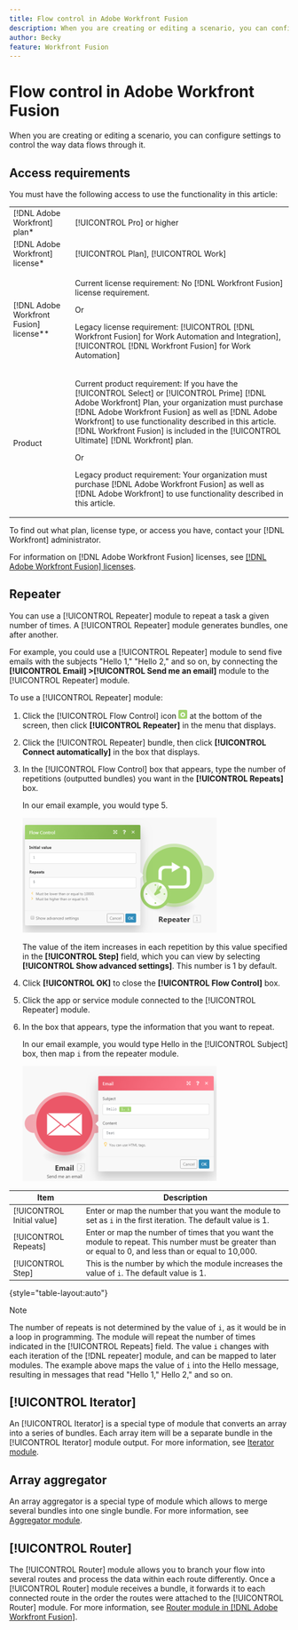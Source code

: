 ```yaml
---
title: Flow control in Adobe Workfront Fusion
description: When you are creating or editing a scenario, you can configure settings to control the way data flows through it.
author: Becky
feature: Workfront Fusion
---
```

# Flow control in Adobe Workfront Fusion

When you are creating or editing a scenario, you can configure settings to control the way data flows through it.

## Access requirements

You must have the following access to use the functionality in this article:

<table style="table-layout:auto"> 
 <col> 
 <col> 
 <tbody> 
  <tr> 
   <td role="rowheader">[!DNL Adobe Workfront] plan*</td>
  <td> <p>[!UICONTROL Pro] or higher</p> </td>
  </tr> 
  <tr data-mc-conditions=""> 
   <td role="rowheader">[!DNL Adobe Workfront] license*</td>
   <td> <p>[!UICONTROL Plan], [!UICONTROL Work]</p> </td> 
  </tr> 
  <tr> 
   <td role="rowheader">[!DNL Adobe Workfront Fusion] license**</td> 
   <td>
   <p>Current license requirement: No [!DNL Workfront Fusion] license requirement.</p>
   <p>Or</p>
   <p>Legacy license requirement: [!UICONTROL [!DNL Workfront Fusion] for Work Automation and Integration],  [!UICONTROL [!DNL Workfront Fusion] for Work Automation]</p>
   </td> 
  </tr> 
  <tr> 
   <td role="rowheader">Product</td> 
   <td>
   <p>Current product requirement: If you have the [!UICONTROL Select] or [!UICONTROL Prime] [!DNL Adobe Workfront] Plan, your organization must purchase [!DNL Adobe Workfront Fusion] as well as [!DNL Adobe Workfront] to use functionality described in this article. [!DNL Workfront Fusion] is included in the [!UICONTROL Ultimate] [!DNL Workfront] plan.</p>
   <p>Or</p>
   <p>Legacy product requirement: Your organization must purchase [!DNL Adobe Workfront Fusion] as well as [!DNL Adobe Workfront] to use functionality described in this article.</p>
   </td> 
  </tr> 
 </tbody> 
</table>

To find out what plan, license type, or access you have, contact your [!DNL Workfront] administrator.

For information on [!DNL Adobe Workfront Fusion] licenses, see [[!DNL Adobe Workfront Fusion] licenses](/help/workfront-fusion/set-up-and-manage-workfront-fusion/licensing-operations-overview/license-automation-vs-integration.md).

## Repeater

You can use a [!UICONTROL Repeater] module to repeat a task a given number of times. A [!UICONTROL Repeater] module generates bundles, one after another.

For example, you could use a [!UICONTROL Repeater] module to send five emails with the subjects "Hello 1," "Hello 2," and so on, by connecting the **[!UICONTROL Email] >[!UICONTROL Send me an email]** module to the [!UICONTROL Repeater] module.

To use a [!UICONTROL Repeater] module:

1. Click the [!UICONTROL Flow Control] icon ![](/help/workfront-fusion/references/apps-and-modules/assets/flow-control-icon.gif) at the bottom of the screen, then click **[!UICONTROL Repeater]** in the menu that displays.
1. Click the [!UICONTROL Repeater] bundle, then click **[!UICONTROL Connect automatically]** in the box that displays.
1. In the [!UICONTROL Flow Control] box that appears, type the number of repetitions (outputted bundles) you want in the **[!UICONTROL Repeats]** box.

   In our email example, you would type 5.

   ![](/help/workfront-fusion/references/apps-and-modules/assets/repeater-2-350x207.png)

   The value of the item increases in each repetition by this value specified in the **[!UICONTROL Step]** field, which you can view by selecting **[!UICONTROL Show advanced settings]**. This number is 1 by default.

1. Click **[!UICONTROL OK]** to close the **[!UICONTROL Flow Control]** box.

1. Click the app or service module connected to the [!UICONTROL Repeater] module.
1. In the box that appears, type the information that you want to repeat.

   In our email example, you would type Hello in the [!UICONTROL Subject] box, then map `i` from the repeater module.

   ![](/help/workfront-fusion/references/apps-and-modules/assets/repeater-3-350x207.png)

| Item | Description |
|---|---|
| [!UICONTROL Initial value] | Enter or map the number that you want the module to set as `i` in the first iteration. The default value is 1. |
| [!UICONTROL Repeats] | Enter or map the number of times that you want the module to repeat. This number must be greater than or equal to 0, and less than or equal to 10,000. |
| [!UICONTROL Step] | This is the number by which the module increases the value of `i`. The default value is 1. |

{style="table-layout:auto"}

>[!NOTE]
>
>The number of repeats is not determined by the value of `i`, as it would be in a loop in programming. The module will repeat the number of times indicated in the [!UICONTROL Repeats] field. The value `i` changes with each iteration of the [!DNL repeater] module, and can be mapped to later modules. The example above maps the value of `i` into the Hello message, resulting in messages that read "Hello 1," Hello 2," and so on.

## [!UICONTROL Iterator]

An [!UICONTROL Iterator] is a special type of module that converts an array into a series of bundles. Each array item will be a separate bundle in the [!UICONTROL Iterator] module output. For more information, see [Iterator module](/help/workfront-fusion/references/modules/iterator-module.md).

## Array aggregator

An array aggregator is a special type of module which allows to merge several bundles into one single bundle. For more information, see [Aggregator module](/help/workfront-fusion/references/modules/aggregator-module.md).

## [!UICONTROL Router]

The [!UICONTROL Router] module allows you to branch your flow into several routes and process the data within each route differently. Once a [!UICONTROL Router] module receives a bundle, it forwards it to each connected route in the order the routes were attached to the [!UICONTROL Router] module. For more information, see [Router module in [!DNL Adobe Workfront Fusion]](/help/workfront-fusion/create-scenarios/add-modules/router-module.md).

<!--
<div>
<h2>Directives</h2>
<p>The error handling directives allow you to control how your scenario reacts to errors. For more information, see <a href="/help/workfront-fusion/create-scenarios/config-error-handling/advanced-error-handling.md" class="MCXref xref">Advanced error handling in Adobe Workfront Fusion</a> and <a href="/help/workfront-fusion/references/errors/directives-for-error-handling.md" class="MCXref xref">Directives for error handling in Adobe Workfront Fusion</a>.</p>
</div>
-->
